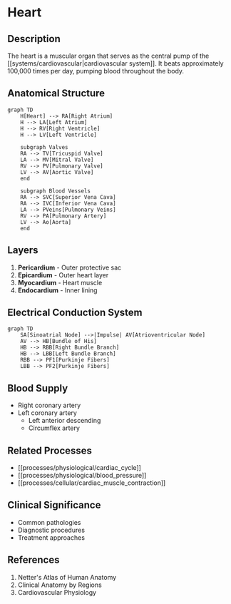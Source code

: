 # Heart

## Description
The heart is a muscular organ that serves as the central pump of the [[systems/cardiovascular|cardiovascular system]]. It beats approximately 100,000 times per day, pumping blood throughout the body.

## Anatomical Structure

```mermaid
graph TD
    H[Heart] --> RA[Right Atrium]
    H --> LA[Left Atrium]
    H --> RV[Right Ventricle]
    H --> LV[Left Ventricle]
    
    subgraph Valves
    RA --> TV[Tricuspid Valve]
    LA --> MV[Mitral Valve]
    RV --> PV[Pulmonary Valve]
    LV --> AV[Aortic Valve]
    end
    
    subgraph Blood Vessels
    RA --> SVC[Superior Vena Cava]
    RA --> IVC[Inferior Vena Cava]
    LA --> PVeins[Pulmonary Veins]
    RV --> PA[Pulmonary Artery]
    LV --> Ao[Aorta]
    end
```

## Layers
1. **Pericardium** - Outer protective sac
2. **Epicardium** - Outer heart layer
3. **Myocardium** - Heart muscle
4. **Endocardium** - Inner lining

## Electrical Conduction System

```mermaid
graph TD
    SA[Sinoatrial Node] -->|Impulse| AV[Atrioventricular Node]
    AV --> HB[Bundle of His]
    HB --> RBB[Right Bundle Branch]
    HB --> LBB[Left Bundle Branch]
    RBB --> PF1[Purkinje Fibers]
    LBB --> PF2[Purkinje Fibers]
```

## Blood Supply
- Right coronary artery
- Left coronary artery
  - Left anterior descending
  - Circumflex artery

## Related Processes
- [[processes/physiological/cardiac_cycle]]
- [[processes/physiological/blood_pressure]]
- [[processes/cellular/cardiac_muscle_contraction]]

## Clinical Significance
- Common pathologies
- Diagnostic procedures
- Treatment approaches

## References
1. Netter's Atlas of Human Anatomy
2. Clinical Anatomy by Regions
3. Cardiovascular Physiology 